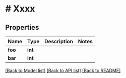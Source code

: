 # # Xxxx

## Properties

Name | Type | Description | Notes
------------ | ------------- | ------------- | -------------
**foo** | **int** |  |
**bar** | **int** |  |

[[Back to Model list]](../../README.md#models) [[Back to API list]](../../README.md#endpoints) [[Back to README]](../../README.md)
